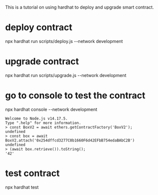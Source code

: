 This is a tutorial on using hardhat to deploy and upgrade smart contract.
# deploy contract
npx hardhat run scripts/deploy.js --network development
# upgrade contract
npx hardhat run scripts/upgrade.js --network development
# go to console to test the contract
npx hardhat console --network development
```
Welcome to Node.js v14.17.5.
Type ".help" for more information.
> const BoxV2 = await ethers.getContractFactory('BoxV2');
undefined
> const box = await BoxV2.attach('0x254dffcd3277C0b1660F6d42EFbB754edaBAbC2B')
undefined
> (await box.retrieve()).toString();
'42'
```
# test contract
npx hardhat test
